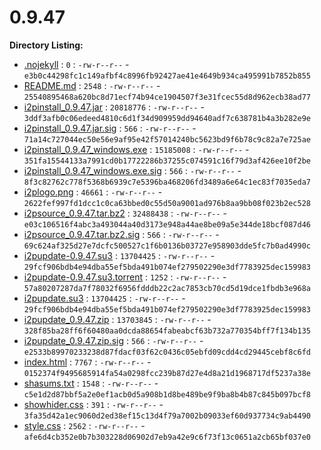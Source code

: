 0.9.47
======

**Directory Listing:**

 - [.nojekyll](.nojekyll) : `0` : `-rw-r--r--` - `e3b0c44298fc1c149afbf4c8996fb92427ae41e4649b934ca495991b7852b855`
 - [README.md](README.md) : `2548` : `-rw-r--r--` - `25540895468a620bc8d71ecf74b94ce1904507f3e31fcec55d8d962ecb38ad77`
 - [i2pinstall_0.9.47.jar](i2pinstall_0.9.47.jar) : `20818776` : `-rw-r--r--` - `3ddf3afb0c06edeed4810c6d1f34d909959dd94640adf7c638781b4a3b282e9e`
 - [i2pinstall_0.9.47.jar.sig](i2pinstall_0.9.47.jar.sig) : `566` : `-rw-r--r--` - `71a14c727044ec50e56e9af95e42f57014240bc5623bd9f6b78c9c82a7e725ae`
 - [i2pinstall_0.9.47_windows.exe](i2pinstall_0.9.47_windows.exe) : `15185008` : `-rw-r--r--` - `351fa15544133a7991cd0b17722286b37255c074591c16f79d3af426ee10f2be`
 - [i2pinstall_0.9.47_windows.exe.sig](i2pinstall_0.9.47_windows.exe.sig) : `566` : `-rw-r--r--` - `8f3c82762c778f5368b6939c7e5396ba468206fd3489a6e64c1ec83f7035eda7`
 - [i2plogo.png](i2plogo.png) : `46661` : `-rw-r--r--` - `2622fef997fd1dcc1c0ca63bbed0c55d50a9001ad976b8aa9bb08f023b2ec528`
 - [i2psource_0.9.47.tar.bz2](i2psource_0.9.47.tar.bz2) : `32488438` : `-rw-r--r--` - `e03c106516f4abc3a493044a40d3173e948a44ae8be09a5e344de18bcf087d46`
 - [i2psource_0.9.47.tar.bz2.sig](i2psource_0.9.47.tar.bz2.sig) : `566` : `-rw-r--r--` - `69c624af325d27e7dcfc500527c1f6b0136b03727e958903dde5fc7b0ad4990c`
 - [i2pupdate-0.9.47.su3](i2pupdate-0.9.47.su3) : `13704425` : `-rw-r--r--` - `29fcf906bdb4e94dba55ef5bda491b074ef279502290e3df7783925dec159983`
 - [i2pupdate-0.9.47.su3.torrent](i2pupdate-0.9.47.su3.torrent) : `1252` : `-rw-r--r--` - `57a80207287da7f78032f6956fdddb22c2ac7853cb70cd5d19dce1fbdb3e968a`
 - [i2pupdate.su3](i2pupdate.su3) : `13704425` : `-rw-r--r--` - `29fcf906bdb4e94dba55ef5bda491b074ef279502290e3df7783925dec159983`
 - [i2pupdate_0.9.47.zip](i2pupdate_0.9.47.zip) : `13703845` : `-rw-r--r--` - `328f85ba28ff6f60480aa0dcda88654fabeabcf63b732a770354bff7f134b135`
 - [i2pupdate_0.9.47.zip.sig](i2pupdate_0.9.47.zip.sig) : `566` : `-rw-r--r--` - `e2533b89970233238d87fdacf03f62c0436c05ebfd09cdd4cd29445cebf8c6fd`
 - [index.html](index.html) : `7767` : `-rw-r--r--` - `0152374f9495685914fa54a0298fcc239b87d27e4d8a21d1968717df5237a38e`
 - [shasums.txt](shasums.txt) : `1548` : `-rw-r--r--` - `c5e1d2d87bbf5a2e0ef1acb0d5a908b1d8be489be9f9ba8b4b87c845b097bcf8`
 - [showhider.css](showhider.css) : `391` : `-rw-r--r--` - `3fa35d42a1ec9060d2ed38ef15c13d4f79a7002b09033ef60d937734c9ab4490`
 - [style.css](style.css) : `2562` : `-rw-r--r--` - `afe6d4cb352e0b7b303228d06902d7eb9a42e9c6f73f13c0651a2cb65bf037e0`
